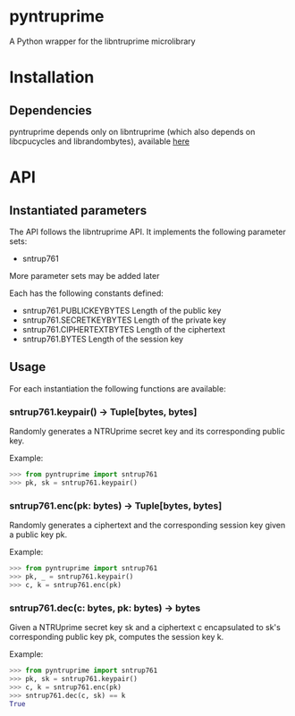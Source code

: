 # pyntruprime
A Python wrapper for the libntruprime microlibrary

# Installation
## Dependencies
pyntruprime depends only on libntruprime (which also depends on libcpucycles and
librandombytes), available [here](https://libntruprime.cr.yp.to/)

# API
## Instantiated parameters
The API follows the libntruprime API. It implements the following parameter sets:

- sntrup761

More parameter sets may be added later

Each has the following constants defined:
- sntrup761.PUBLICKEYBYTES
Length of the public key
- sntrup761.SECRETKEYBYTES
Length of the private key
- sntrup761.CIPHERTEXTBYTES
Length of the ciphertext
- sntrup761.BYTES
Length of the session key

## Usage
For each instantiation the following functions are available:
### sntrup761.keypair() -> Tuple[bytes, bytes]

Randomly generates a NTRUprime secret key and its corresponding public key.

Example:
```python
>>> from pyntruprime import sntrup761
>>> pk, sk = sntrup761.keypair()
```

### sntrup761.enc(pk: bytes) -> Tuple[bytes, bytes]
Randomly generates a ciphertext and the corresponding session key given a
public key pk.

Example:
```python
>>> from pyntruprime import sntrup761
>>> pk, _ = sntrup761.keypair()
>>> c, k = sntrup761.enc(pk)
```

### sntrup761.dec(c: bytes, pk: bytes) -> bytes
Given a NTRUprime secret key sk and a ciphertext c encapsulated to sk's
corresponding public key pk, computes the session key k.

Example:
```python
>>> from pyntruprime import sntrup761
>>> pk, sk = sntrup761.keypair()
>>> c, k = sntrup761.enc(pk)
>>> sntrup761.dec(c, sk) == k
True
```
